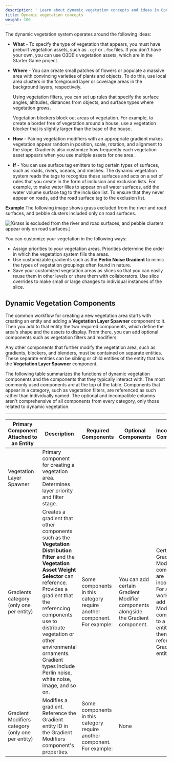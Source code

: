 ```yaml
---
description: ' Learn about dynamic vegetation concepts and ideas in Open 3D Engine. '
title: Dynamic vegetation concepts
weight: 100
---
```


The dynamic vegetation system operates around the following ideas:
+ **What** - To specify the type of vegetation that appears, you must have prebuilt vegetation assets, such as `.cgf` or `.fbx` files. If you don't have your own, you can use O3DE's vegetation assets, which are in the Starter Game project.
+ **Where** - You can create small patches of flowers or populate a massive area with convincing varieties of plants and objects. To do this, use local area clusters in the foreground layer or coverage areas in the background layers, respectively.

  Using vegetation filters, you can set up rules that specify the surface angles, altitudes, distances from objects, and surface types where vegetation grows.

  Vegetation blockers block out areas of vegetation. For example, to create a border free of vegetation around a house, use a vegetation blocker that is slightly larger than the base of the house.
+ **How** - Pairing vegetation modifiers with an appropriate gradient makes vegetation appear random in position, scale, rotation, and alignment to the slope. Gradients also customize how frequently each vegetation asset appears when you use multiple assets for one area.
+ **If** - You can use surface tag emitters to tag certain types of surfaces, such as roads, rivers, oceans, and meshes. The dynamic vegetation system reads the tags to recognize these surfaces and acts on a set of rules that you create in the form of inclusion and exclusion lists. For example, to make water lilies to appear on all water surfaces, add the water volume surface tag to the inclusion list. To ensure that they never appear on roads, add the road surface tag to the exclusion list.

**Example**
The following image shows grass excluded from the river and road surfaces, and pebble clusters included only on road surfaces.

![\[Grass is excluded from the river and road surfaces, and pebble clusters appear only on road surfaces.\]](/images/user-guide/vegetation/dynamic/dynamic-vegetation-concepts-lilies.png)

You can customize your vegetation in the following ways:
+ Assign priorities to your vegetation areas. Priorities determine the order in which the vegetation system fills the areas.
+ Use customizable gradients such as the **Perlin Noise Gradient** to mimic the types of vegetation groupings often found in nature.
+ Save your customized vegetation areas as slices so that you can easily reuse them in other levels or share them with collaborators. Use slice overrides to make small or large changes to individual instances of the slice.

## Dynamic Vegetation Components 

The common workflow for creating a new vegetation area starts with creating an entity and adding a **Vegetation Layer Spawner** component to it. Then you add to that entity the two required components, which define the area's shape and the assets to display. From there, you can add optional components such as vegetation filters and modifiers.

Any other components that further modify the vegetation area, such as gradients, blockers, and blenders, must be contained on separate entities. These separate entities can be sibling or child entities of the entity that has the **Vegetation Layer Spawner** component.

The following table summarizes the functions of dynamic vegetation components and the components that they typically interact with. The most commonly used components are at the top of the table. Components that appear in a category, such as vegetation filters, are referenced as such rather than individually named. The optional and incompatible columns aren't comprehensive of all components from every category, only those related to dynamic vegetation.


****

| Primary Component Attached to an Entity | Description | Required Components | Optional Components | Incompatible Components |
| --- | --- | --- | --- | --- |
| Vegetation Layer Spawner | Primary component for creating a vegetation area. Determines layer priority and filter stage. |  | | |
| Gradients category (only one per entity) | Creates a gradient that other components such as the **Vegetation Distribution Filter** and the **Vegetation Asset Weight Selector** can reference. Provides a gradient that the referencing components use to distribute vegetation or other environmental ornaments. Gradient types include Perlin noise, white noise, image, and so on. | Some components in this category require another component. For example:  | You can add certain Gradient Modifier components alongside the Gradient component. | Certain Gradient Modifier components are incompatible. For a better workflow, add Gradient Modifier components to a separate entity and then reference the Gradient entity ID. |
| Gradient Modifiers category (only one per entity) | Modifies a gradient. Reference the Gradient entity ID in the Gradient Modifiers component's properties. | Some components in this category require another component. For example:  | None | |
